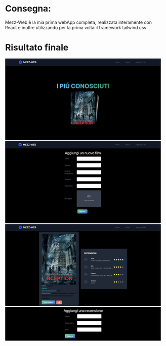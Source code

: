 # Consegna: 
Mezz-Web è la mia prima webApp completa, realizzata interamente con React e inoltre utilizzando per la prima volta il framework tailwind css. 
# Risultato finale
![home](/public/img/home.png)
![addFilm](/public/img/addFilm.png)
![detail](/public/img/detailFilm.png)
![reviewsfilm](/public/img/reviewsfilm.png)